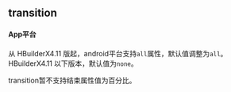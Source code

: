 ## transition


<!-- CSSJSON.transition.description -->

<!-- CSSJSON.transition.syntax -->

<!-- CSSJSON.transition.values -->

#### App平台  
从 HBuilderX4.11 版起，android平台支持`all`属性，默认值调整为`all`。HBuilderX4.11 以下版本，默认值为`none`。

transition暂不支持结束属性值为百分比。

<!-- CSSJSON.transition.defaultValue -->

<!-- CSSJSON.transition.unixTags -->

<!-- CSSJSON.transition.compatibility -->

<!-- CSSJSON.transition.reference -->

